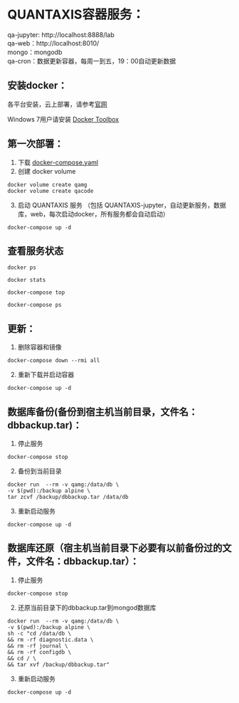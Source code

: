 # QUANTAXIS容器服务：
qa-jupyter: http://localhost:8888/lab  
qa-web：http://localhost:8010/  
mongo：mongodb  
qa-cron：数据更新容器，每周一到五，19：00自动更新数据  


## 安装docker：
各平台安装，云上部署，请参考[官网](https://docs.docker.com/install/#supported-platforms)  

Windows 7用户请安装 [Docker Toolbox](https://docs.docker.com/toolbox/overview/#ready-to-get-started)


## 第一次部署：
1. 下载 [docker-compose.yaml](https://raw.githubusercontent.com/QUANTAXIS/QUANTAXIS/master/docker/docker-compose.yaml)
2. 创建 docker volume  
  ```
  docker volume create qamg
  docker volume create qacode
  ```
3. 启动 QUANTAXIS 服务 （包括 QUANTAXIS-jupyter，自动更新服务，数据库，web，每次启动docker，所有服务都会自动启动）  
  ```
  docker-compose up -d
  ```

## 查看服务状态
```
docker ps

docker stats

docker-compose top

docker-compose ps
```

## 更新：
1. 删除容器和镜像  
```
docker-compose down --rmi all
```  
2. 重新下载并启动容器  
```
docker-compose up -d
```

## 数据库备份(备份到宿主机当前目录，文件名：dbbackup.tar)：

1. 停止服务  
```
docker-compose stop
```

2. 备份到当前目录
```
docker run  --rm -v qamg:/data/db \
-v $(pwd):/backup alpine \
tar zcvf /backup/dbbackup.tar /data/db
```

3. 重新启动服务
```
docker-compose up -d
```

## 数据库还原（宿主机当前目录下必要有以前备份过的文件，文件名：dbbackup.tar）：
1. 停止服务  
```
docker-compose stop
```

2. 还原当前目录下的dbbackup.tar到mongod数据库  
```
docker run  --rm -v qamg:/data/db \
-v $(pwd):/backup alpine \
sh -c "cd /data/db \
&& rm -rf diagnostic.data \
&& rm -rf journal \
&& rm -rf configdb \
&& cd / \
&& tar xvf /backup/dbbackup.tar"
```

3. 重新启动服务
```
docker-compose up -d
```
